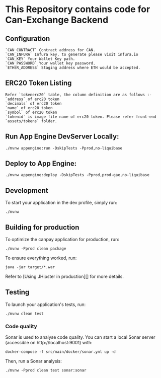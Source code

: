 # This Repository contains code for Can-Exchange Backend

## Configuration

	`CAN_CONTRACT` Contract address for CAN.
	`CAN_INFURA` Infura key, to generate please visit infura.io
	`CAN_KEY` Your Wallet Key path.
	`CAN_PASSWORD` Your wallet key password.
	`ETHER_ADDRESS` Staging address where ETH would be accepted.
	
## ERC20 Token Listing
	
	Refer `tokenerc20` table, the column definition are as follows :-
	`address` of erc20 token
	`decimals` of erc20 token
	`name` of erc20 token
	`symbol` of erc20 token
	`tokenid` is image file name of erc20 token. Please refer front-end `assets/tokens` folder.
	
	
## Run App Engine DevServer Locally: 
	
	./mvnw appengine:run -DskipTests -Pprod,no-liquibase
	

## Deploy to App Engine:

	./mvnw appengine:deploy -DskipTests -Pprod,prod-gae,no-liquibase
	

## Development

To start your application in the dev profile, simply run:

    ./mvnw


## Building for production

To optimize the canpay application for production, run:

    ./mvnw -Pprod clean package

To ensure everything worked, run:

    java -jar target/*.war


Refer to [Using JHipster in production][] for more details.

## Testing

To launch your application's tests, run:

    ./mvnw clean test


### Code quality

Sonar is used to analyse code quality. You can start a local Sonar server (accessible on http://localhost:9001) with:

```
docker-compose -f src/main/docker/sonar.yml up -d
```

Then, run a Sonar analysis:

```
./mvnw -Pprod clean test sonar:sonar
```
